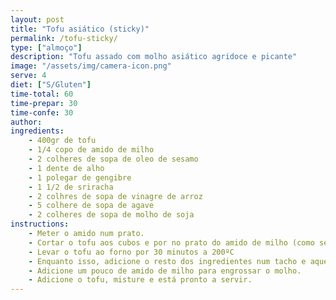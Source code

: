 ```yaml
---
layout: post
title: "Tofu asiático (sticky)"
permalink: /tofu-sticky/
type: ["almoço"]
description: "Tofu assado com molho asiático agridoce e picante"
image: "/assets/img/camera-icon.png"
serve: 4
diet: ["S/Gluten"]
time-total: 60
time-prepar: 30
time-confe: 30
author: 
ingredients:
    - 400gr de tofu
    - 1/4 copo de amido de milho
    - 2 colheres de sopa de oleo de sesamo 
    - 1 dente de alho
    - 1 polegar de gengibre
    - 1 1/2 de sriracha
    - 2 colhres de sopa de vinagre de arroz
    - 5 colhere de sopa de agave
    - 2 colheres de sopa de molho de soja
instructions:
    - Meter o amido num prato.
    - Cortar o tofu aos cubos e por no prato do amido de milho (como se fosse panar).
    - Levar o tofu ao forno por 30 minutos a 200ºC
    - Enquanto isso, adicione o resto dos ingredientes num tacho e aqueça durante 5 minutos.
    - Adicione um pouco de amido de milho para engrossar o molho.
    - Adicione o tofu, misture e está pronto a servir.
---
```

